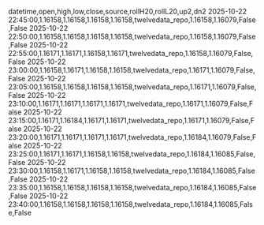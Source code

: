 datetime,open,high,low,close,source,rollH20,rollL20,up2,dn2
2025-10-22 22:45:00,1.16158,1.16158,1.16158,1.16158,twelvedata_repo,1.16158,1.16079,False,False
2025-10-22 22:50:00,1.16158,1.16158,1.16158,1.16158,twelvedata_repo,1.16158,1.16079,False,False
2025-10-22 22:55:00,1.16171,1.16171,1.16158,1.16171,twelvedata_repo,1.16158,1.16079,False,False
2025-10-22 23:00:00,1.16158,1.16171,1.16158,1.16158,twelvedata_repo,1.16171,1.16079,False,False
2025-10-22 23:05:00,1.16158,1.16158,1.16158,1.16158,twelvedata_repo,1.16171,1.16079,False,False
2025-10-22 23:10:00,1.16171,1.16171,1.16171,1.16171,twelvedata_repo,1.16171,1.16079,False,False
2025-10-22 23:15:00,1.16171,1.16184,1.16171,1.16171,twelvedata_repo,1.16171,1.16079,False,False
2025-10-22 23:20:00,1.16171,1.16171,1.16171,1.16171,twelvedata_repo,1.16184,1.16079,False,False
2025-10-22 23:25:00,1.16171,1.16171,1.16158,1.16158,twelvedata_repo,1.16184,1.16085,False,False
2025-10-22 23:30:00,1.16158,1.16171,1.16158,1.16158,twelvedata_repo,1.16184,1.16085,False,False
2025-10-22 23:35:00,1.16158,1.16158,1.16158,1.16158,twelvedata_repo,1.16184,1.16085,False,False
2025-10-22 23:40:00,1.16158,1.16158,1.16158,1.16158,twelvedata_repo,1.16184,1.16085,False,False

